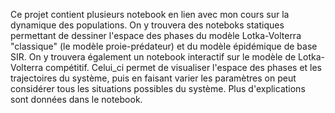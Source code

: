 
Ce projet contient plusieurs notebook en lien avec mon cours sur la dynamique des populations. On y trouvera des noteboks statiques permettant de dessiner l'espace des phases du modèle Lotka-Volterra "classique" (le modèle proie-prédateur) et du modèle épidémique de base SIR. On y trouvera également un notebook interactif sur le modèle de Lotka-Volterra compétitif. Celui_ci permet  de visualiser l'espace des phases et les trajectoires du système, puis en faisant varier les paramètres on peut considérer tous les situations possibles du système. Plus d'explications sont données dans le notebook.  
